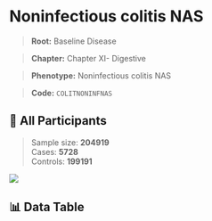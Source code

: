 # Noninfectious colitis NAS

> **Root:** Baseline Disease  

> **Chapter:** Chapter XI- Digestive  

> **Phenotype:** Noninfectious colitis NAS  

> **Code:** `COLITNONINFNAS`

## 🧪 All Participants  
> Sample size: **204919**  
> Cases: **5728**  
> Controls: **199191**
<img src="/Sensitive/Figures/ALL/Incidence/COLITNONINFNAS.png"/>

## 📊 Data Table
<CsvTableMRF src="/Sensitive/Data/ALL/Incidence/COX_COLITNONINFNAS.csv"/>

